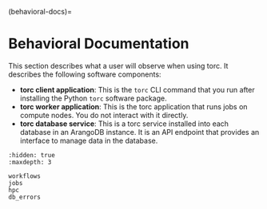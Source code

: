 (behavioral-docs)=

# Behavioral Documentation

This section describes what a user will observe when using torc. It describes the following
software components:

- **torc client application**: This is the `torc` CLI command that you run after installing the
  Python `torc` software package.
- **torc worker application**: This is the torc application that runs jobs on compute nodes. You do
  not interact with it directly.
- **torc database service**: This is a torc service installed into each database in an ArangoDB
  instance. It is an API endpoint that provides an interface to manage data in the database.

```{toctree}
:hidden: true
:maxdepth: 3

workflows
jobs
hpc
db_errors
```

